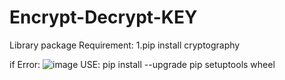 # Encrypt-Decrypt-KEY

Library package Requirement:
1.pip install cryptography

if Error:
![image](https://github.com/user-attachments/assets/9daa3ddc-5ce9-4fc0-a9b5-ad081cf5e504)
USE: pip install --upgrade pip setuptools wheel
